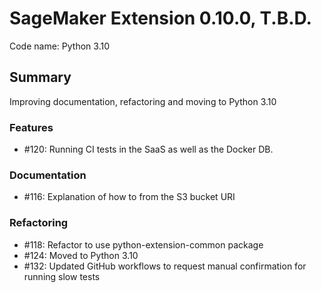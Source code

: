 # SageMaker Extension 0.10.0, T.B.D.

Code name: Python 3.10

## Summary

Improving documentation, refactoring and moving to Python 3.10

### Features

* #120: Running CI tests in the SaaS as well as the Docker DB.

### Documentation

* #116: Explanation of how to from the S3 bucket URI

### Refactoring

* #118: Refactor to use python-extension-common package
* #124: Moved to Python 3.10
* #132: Updated GitHub workflows to request manual confirmation for running slow tests
